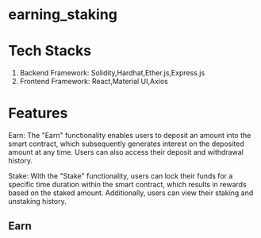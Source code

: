 # earning_staking

# Tech Stacks
1. Backend Framework: Solidity,Hardhat,Ether.js,Express.js
2. Frontend Framework: React,Material UI,Axios


# Features
Earn: The "Earn" functionality enables users to deposit an amount into the smart contract, which subsequently generates interest on the deposited amount at any time. Users can also access their deposit and withdrawal history.

Stake: With the "Stake" functionality, users can lock their funds for a specific time duration within the smart contract, which results in rewards based on the staked amount. Additionally, users can view their staking and unstaking history.

## Earn



